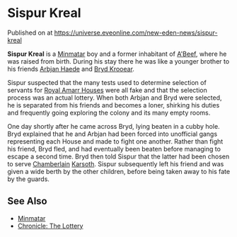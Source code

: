 # Sispur Kreal
Published on  at https://universe.eveonline.com/new-eden-news/sispur-kreal

**Sispur Kreal** is a [Minmatar](1rpu7pfwTPVznAczjw2pOp) boy and a former
inhabitant of [A'Beef](WMBX2Ks93HW71o5i1x2Fx), where he was raised from birth.
During his stay there he was like a younger brother to his friends
[Arbjan Haede](3JGWSFhaNEORp0EvZbaSZa) and [Bryd Krooear](25qQ5l0I6Me0mAkauY7m1G).

Sispur suspected that the many tests used to determine selection of
servants for [Royal Amarr Houses](54zoGW31RF0k0QF9KkOBjh) were all fake
and that the selection process was an actual lottery. When both Arbjan
and Bryd were selected, he is separated from his friends and becomes a
loner, shirking his duties and frequently going exploring the colony and
its many empty rooms.

One day shortly after he came across Bryd, lying beaten in a cubby hole.
Bryd explained that he and Arbjan had been forced into unofficial gangs
representing each House and made to fight one another. Rather than fight
his friend, Bryd fled, and had eventually been beaten before managing to
escape a second time. Bryd then told Sispur that the latter had been
chosen to serve [Chamberlain](4cstqCKrXLAu5XDiqztSe6)
[Karsoth](1qDadkKQ3HzwYZpl2r4JLL). Sispur subsequently left his
friend and was given a wide berth by the other children, before being
taken away to his fate by the guards.

See Also
--------
-   [Minmatar](1rpu7pfwTPVznAczjw2pOp)
-   [Chronicle: The Lottery](4eVaVQ6b62anJ2EjsJkqz)
